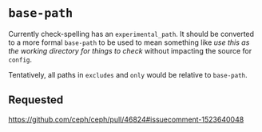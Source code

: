 # `base-path`

Currently check-spelling has an `experimental_path`. It should be converted to a more formal `base-path` to be used to mean something like _use this as the working directory for things to check_ without impacting the source for `config`.

Tentatively, all paths in `excludes` and `only` would be relative to `base-path`.

## Requested
https://github.com/ceph/ceph/pull/46824#issuecomment-1523640048
